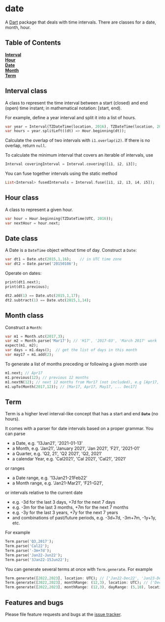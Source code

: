 # date

A [Dart](http://www.dartlang.org) package that deals with time intervals.  There are 
classes for a date, month, hour.  

## Table of Contents

**[Interval](#interval-class)**  
**[Hour](#hour-class)**  
**[Date](#date-class)**  
**[Month](#month-class)**  
**[Term](#term)**  

## Interval class
A class to represent the time interval between a start (closed) and end (open) time 
instant; in mathematical notation: [start, end).  

For example, define a year interval and split it into a list of hours. 
```dart
var year = Interval(TZDateTime(location, 2016), TZDateTime(location, 2017));
var hours = year.splitLeft((dt) => Hour.beginning(dt));
```

Calculate the overlap of two intervals with ```i1.overlap(i2)```.  If there is 
no overlap, return ```null```.

To calculate the minimum interval that covers an iterable of intervals, use 
```dart
Interval coveringInterval = Interval.covering([i1, i2, i3]);
``` 

You can fuse together intervals using the static method 
```dart
List<Interval> fusedIntervals = Interval.fuse([i1, i2, i3, i4, i5]);
```

  


## Hour class
A class to represent a given hour.
```dart
var hour = Hour.beginning(TZDateTime(UTC, 2016));
var nextHour = hour.next;
```

## Date class
A Date is a `DateTime` object without time of day.  Construct a `Date`:
```dart
var dt1 = Date.utc(2015,1,16);    // in UTC time zone
var dt2 = Date.parse('20150106');
```

Operate on dates:
```dart
print(dt1.next);
print(dt1.previous);

dt2.add(1) == Date.utc(2015,1,17);
dt2.subtract(1) == Date.utc(2015,1,14);
```


## Month class
Construct a `Month`:
```dart
var m1 = Month.utc(2017,3);  
var m2 = Month.parse('Mar17'); // 'H17', '2017-03', 'March 2017' work
expect(m1, m2);
var days = m1.days();  // get the list of days in this month 
var may17 = m1.add(2);
```
To generate a list of months preceding or following a given month use
```dart
m1.next; // Apr17
m1.previous(12); // previous 12 months 
m1.nextN(12); // next 12 months from Mar17 (not included), e.g [Apr17, ... Mar18]
m1.upTo(Month(2017,12)); // [Mar17, Apr17, May17, ... Dec17]  
```

## Term

Term is a higher level interval-like concept that has a start and end **`Date`**
(no hours).  

It comes with a parser for date intervals based on a proper grammar.  You can parse 
* a Date, e.g. '13Jan21', '2021-01-13'
* a Month, e.g. 'Jan21', 'January 2021', 'Jan 2021', 'F21', '2021-01'
* a Quarter, e.g. 'Q2, 21', 'Q2 2021', 'Q2, 2021'
* a calendar Year, e.g. 'Cal2021', 'Cal 2021', 'Cal21', '2021'

or ranges
* a Date range, e.g. '13Jan21-21Feb22'
* a Month range, e.g. 'Jan21-Mar21', 'F21-G21', 

or intervals relative to the current date 
* e.g. -3d for the last 3 days, +7d for the next 7 days
* e.g. -3m for the last 3 months, +7m for the next 7 months
* e.g. -3y for the last 3 years, +7y for the next 7 years
* and combinations of past/future periods, e.g. -3d+7d, -3m+7m, -1y+1y, etc.

For example
```dart
Term.parse('Q3,2017');
Term.parse('Cal22');
Term.parse('-3m+7d');
Term.parse('Jan22-Jun22');
Term.parse('3Jan22-15Jun22');
```

You can generate several terms at once with `Term.generate`.  For example
```dart
Term.generate([2022,2023], location: UTC); // ['Jan22-Dec22', 'Jan23-Dec23']
Term.generate([2022,2023], monthRange: (12,3), location: UTC); // ['Dec22-Mar23', 'Dec23-Mar24']
Term.generate([2022,2023], monthRange: (12,3), dayRange: (5,10), location: UTC); // ['5Dec22-10Mar23', '5Dec23-10Mar24']
```

## Features and bugs

Please file feature requests and bugs at the [issue tracker][tracker].

[tracker]: https://github.com/thumbert/date/issues
